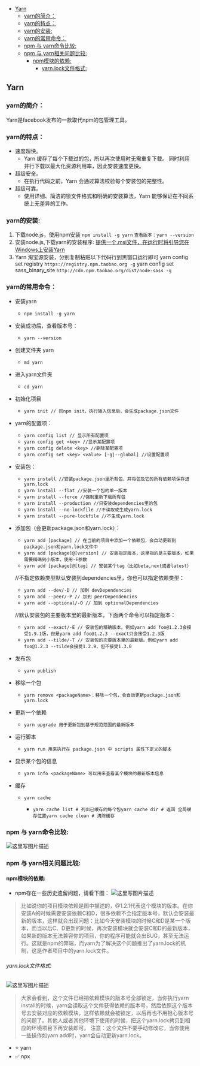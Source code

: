 - [Yarn](#yarn)
  - [yarn的简介：](#yarn的简介)
  - [yarn的特点：](#yarn的特点)
  - [yarn的安装:](#yarn的安装)
  - [yarn的常用命令：](#yarn的常用命令)
  - [npm 与 yarn命令比较:](#npm-与-yarn命令比较)
  - [npm 与 yarn相关问题比较:](#npm-与-yarn相关问题比较)
    - [npm模块的依赖:](#npm模块的依赖)
        - [yarn.lock文件格式:](#yarnlock文件格式)
## Yarn

### yarn的简介：

Yarn是facebook发布的一款取代npm的包管理工具。

### yarn的特点：

- 速度超快。
  - Yarn 缓存了每个下载过的包，所以再次使用时无需重复下载。 同时利用并行下载以最大化资源利用率，因此安装速度更快。
- 超级安全。
  - 在执行代码之前，Yarn 会通过算法校验每个安装包的完整性。
- 超级可靠。
  - 使用详细、简洁的锁文件格式和明确的安装算法，Yarn 能够保证在不同系统上无差异的工作。

### yarn的安装:

1. 下载node.js，使用npm安装 `npm install -g yarn` `查看版本：yarn --version`
2. 安装node.js,下载yarn的安装程序: [提供一个.msi文件，在运行时将引导您在Windows上安装Yarn](https://yarnpkg.com/en/docs/install#windows-stable)
3. Yarn 淘宝源安装，分别复制粘贴以下代码行到黑窗口运行即可 yarn config set registry `https://registry.npm.taobao.org -g` yarn config set sass_binary_site `http://cdn.npm.taobao.org/dist/node-sass -g`

### yarn的常用命令：

- 安装yarn

  - `npm install -g yarn`

- 安装成功后，查看版本号：

  - `yarn --version`

- 创建文件夹 yarn

  - `md yarn`

- 进入yarn文件夹

  - `cd yarn`

- 初始化项目

  - `yarn init // 同npm init，执行输入信息后，会生成package.json文件`

- yarn的配置项：

  - `yarn config list // 显示所有配置项`
  - `yarn config get <key> //显示某配置项`
  - `yarn config delete <key> //删除某配置项`
  - `yarn config set <key> <value> [-g|--global] //设置配置项`

- 安装包：

  - `yarn install //安装package.json里所有包，并将包及它的所有依赖项保存进yarn.lock`
  - `yarn install --flat //安装一个包的单一版本`
  - `yarn install --force //强制重新下载所有包`
  - `yarn install --production //只安装dependencies里的包`
  - `yarn install --no-lockfile //不读取或生成yarn.lock`
  - `yarn install --pure-lockfile //不生成yarn.lock`

- 添加包（会更新package.json和yarn.lock）：

  - `yarn add [package] // 在当前的项目中添加一个依赖包，会自动更新到package.json和yarn.lock文件中`
  - `yarn add [package]@[version] // 安装指定版本，这里指的是主要版本，如果需要精确到小版本，使用-E参数`
  - `yarn add [package]@[tag] // 安装某个tag（比如beta,next或者latest）`

  //不指定依赖类型默认安装到dependencies里，你也可以指定依赖类型：

  - `yarn add --dev/-D // 加到 devDependencies`
  - `yarn add --peer/-P // 加到 peerDependencies`
  - `yarn add --optional/-O // 加到 optionalDependencies`

  //默认安装包的主要版本里的最新版本，下面两个命令可以指定版本：

  - `yarn add --exact/-E // 安装包的精确版本。例如yarn add foo@1.2.3会接受1.9.1版，但是yarn add foo@1.2.3 --exact只会接受1.2.3版`
  - `yarn add --tilde/-T // 安装包的次要版本里的最新版。例如yarn add foo@1.2.3 --tilde会接受1.2.9，但不接受1.3.0`

- 发布包

  - `yarn publish`

- 移除一个包

  - `yarn remove <packageName>：移除一个包，会自动更新package.json和yarn.lock`

- 更新一个依赖

  - `yarn upgrade 用于更新包到基于规范范围的最新版本`

- 运行脚本

  - `yarn run 用来执行在 package.json 中 scripts 属性下定义的脚本`

- 显示某个包的信息

  - `yarn info <packageName> 可以用来查看某个模块的最新版本信息`

- 缓存

  - ```
    yarn cache
    ```

    - `yarn cache list # 列出已缓存的每个包yarn cache dir # 返回 全局缓存位置yarn cache clean # 清除缓存`

### npm 与 yarn命令比较:

![这里写图片描述](C:/Users/webpon/Desktop/个人系统md/个人系统.assets/70.png?lastModify=1667739690)

### npm 与 yarn相关问题比较:

#### npm模块的依赖:

- npm存在一些历史遗留问题，请看下图： ![这里写图片描述](C:/Users/webpon/Desktop/个人系统md/个人系统.assets/70-165556988153689.png?lastModify=1667739690)

> 比如说你的项目模块依赖是图中描述的，@1.2.1代表这个模块的版本。在你安装A的时候需要安装依赖C和D，很多依赖不会指定版本号，默认会安装最新的版本，这样就会出现问题：比如今天安装模块的时候C和D是某一个版本，而当以后C、D更新的时候，再次安装模块就会安装C和D的最新版本，如果新的版本无法兼容你的项目，你的程序可能就会出BUG，甚至无法运行。这就是npm的弊端，而yarn为了解决这个问题推出了yarn.lock的机制，这是作者项目中的yarn.lock文件。

###### yarn.lock文件格式:

![这里写图片描述](C:/Users/webpon/Desktop/个人系统md/个人系统.assets/70-165556988153690.png?lastModify=1667739690)

> 大家会看到，这个文件已经把依赖模块的版本号全部锁定，当你执行yarn install的时候，yarn会读取这个文件获得依赖的版本号，然后依照这个版本号去安装对应的依赖模块，这样依赖就会被锁定，以后再也不用担心版本号的问题了。其他人或者其他环境下使用的时候，把这个yarn.lock拷贝到相应的环境项目下再安装即可。 注意：这个文件不要手动修改它，当你使用一些操作如yarn add时，yarn会自动更新yarn.lock。

- ⭐️ yarn
- ✅ npx